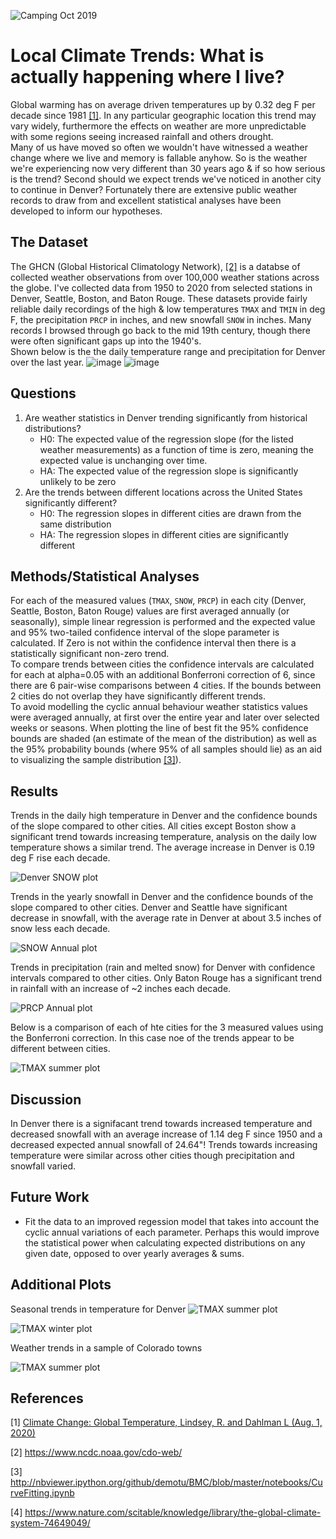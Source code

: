 ![Camping Oct 2019](Report_Images/Big_Meadows_RMNP_crop.png)

# Local Climate Trends: What is actually happening where I live?

Global warming has on average driven temperatures up by 0.32 deg F per decade since 1981 [[1]](#1).  In any particular geographic location this trend may vary widely, furthermore the effects on weather are more unpredictable with some regions seeing increased rainfall and others drought.  
Many of us have moved so often we wouldn't have witnessed a weather change where we live and memory is fallable anyhow.  So is the weather we're experiencing now very different than 30 years ago & if so how serious is the trend?  Second should we expect trends we've noticed in another city to continue in Denver?  Fortunately there are extensive public weather records to draw from and excellent statistical analyses have been developed to inform our hypotheses.

## The Dataset
The GHCN (Global Historical Climatology Network), [[2]](#2) is a databse of collected weather observations from over 100,000 weather stations across the globe.   I've collected data from 1950 to 2020 from selected stations in Denver, Seattle, Boston, and Baton Rouge. These datasets provide fairly reliable daily recordings of the high & low temperatures ```TMAX``` and ```TMIN``` in  deg F, the precipitation ```PRCP``` in inches, and new snowfall ```SNOW``` in inches.  Many records I browsed through go back to the mid 19th century, though there were often significant gaps up into the 1940's.  
Shown below is the the daily temperature range and precipitation for Denver over the last year.
![image](images/Temp_2020.png)
![image](images/Prec_2020.png)


## Questions
1. Are weather statistics in Denver trending significantly from historical distributions?
    - H0:  The expected value of the regression slope (for the listed weather measurements) as a function of time is zero, meaning the expected value is unchanging over time.
    - HA: The expected value of the regression slope is significantly unlikely to be zero
2. Are the trends between different locations across the United States significantly different?
    - H0:  The regression slopes in different cities are drawn from the same distribution
    - HA:  The regression slopes in different cities are significantly different
## Methods/Statistical Analyses
For each of the measured values (```TMAX```, ```SNOW```, ```PRCP```) in each city (Denver, Seattle, Boston, Baton Rouge) values are first averaged annually (or seasonally), simple linear regression is performed and the expected value and 95% two-tailed confidence interval of the slope parameter is calculated.  If Zero is not within the confidence interval then there is a statistically significant non-zero trend.  
To compare trends between cities the confidence intervals are calculated for each at alpha=0.05 with an additional Bonferroni correction of 6, since there are 6 pair-wise comparisons between 4 cities.  If the bounds between 2 cities do not overlap they have significantly different trends.  
To avoid modelling the cyclic annual behaviour weather statistics values were averaged annually, at first over the entire year and later over selected weeks or seasons.  When plotting the line of best fit the 95% confidence bounds are shaded (an estimate of the mean of the distribution) as well as the 95% probability bounds (where 95% of all samples should lie) as an aid to visualizing the sample distribution [[3]](#3)).

## Results

Trends in the daily high temperature in Denver and the confidence bounds of the slope compared to other cities.  All cities except Boston show a significant trend towards increasing temperature, analysis on the daily low temperature shows a similar trend.  The average increase in Denver is 0.19 deg F rise each decade.

![Denver SNOW plot](src/Denver_TMAX_annual_both.png)

Trends in the yearly snowfall in Denver and the confidence bounds of the slope compared to other cities.  Denver and Seattle have significant decrease in snowfall, with the average rate in Denver at about 3.5 inches of snow less each decade.

![SNOW Annual plot](src/Denver_SNOW_annual_both.png)

Trends in precipitation (rain and melted snow) for Denver with confidence intervals compared to other cities.  Only Baton Rouge has a significant trend in rainfall with an increase of ~2 inches each decade.

![PRCP Annual plot](src/Denver_PRCP_annual_both.png)

Below is a comparison of each of hte cities for the 3 measured values using the Bonferroni correction.  In this case noe of the trends appear to be different between cities.  

![TMAX summer plot](src/US_intervals_bonferroni.png)

## Discussion
In Denver there is a signifacant trend towards increased temperature and decreased snowfall with an average increase of 1.14 deg F since 1950 and a decreased expected annual snowfall of 24.64"!  Trends towards increasing temperature were similar across other cities though precipitation and snowfall varied.

## Future Work
- Fit the data to an improved regession model that takes into account the cyclic annual variations of each parameter.  Perhaps this would improve the statistical power when calculating expected distributions on any given date, opposed to over yearly averages & sums.

## Additional Plots
Seasonal trends in temperature for Denver
![TMAX summer plot](src/Denver_TMAX_summer_both.png)

![TMAX winter plot](src/Denver_TMAX_winter_both.png)

Weather trends in a sample of Colorado towns

![TMAX summer plot](src/Colorado_intervals_bonferroni.png)



## References
<a id="1">[1]</a> 
[Climate Change: Global Temperature, Lindsey, R. and Dahlman L (Aug. 1, 2020)]('https://www.climate.gov/news-features/understanding-climate/climate-change-global-temperature)

<a id="2">[2]</a> 
https://www.ncdc.noaa.gov/cdo-web/

<a id="3">[3]</a> 
http://nbviewer.ipython.org/github/demotu/BMC/blob/master/notebooks/CurveFitting.ipynb

<a id="4">[4]</a> 
https://www.nature.com/scitable/knowledge/library/the-global-climate-system-74649049/


